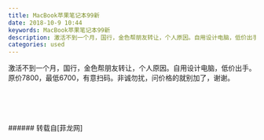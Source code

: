 ```yaml
---
title: MacBook苹果笔记本99新
date: 2018-10-9 10:44
keywords: MacBook苹果笔记本99新
description: 激活不到一个月，国行，金色帮朋友转让，个人原因。自用设计电脑，低价出手。原价7800，最低6700，有意扫码。非诚勿扰，问价格的就别加了，谢谢。
categories: used
---
```

<td class="t_f" id="postmessage_1979328">

激活不到一个月，国行，金色帮朋友转让，个人原因。自用设计电脑，低价出手。原价7800，最低6700，有意扫码。非诚勿扰，问价格的就别加了，谢谢。<br/>
<img alt="" border="0" class="zoom" data-cf-modified-3db5f4f4ac7b6290a326189f-="" file="http://www.flw.ph/data/appbyme/upload/image/201810/09/uzUoKtNwEjf2.jpg" id="aimg_b30B5" lazyloadthumb="1" onclick="" onmouseover="" src="http://www.flw.ph/data/appbyme/upload/image/201810/09/uzUoKtNwEjf2.jpg"/><br/>
<br/>
<img alt="" border="0" class="zoom" data-cf-modified-3db5f4f4ac7b6290a326189f-="" file="http://www.flw.ph/data/appbyme/upload/image/201810/09/oXqr0Z2bXjJx.jpg" id="aimg_L1Ztb" lazyloadthumb="1" onclick="" onmouseover="" src="http://www.flw.ph/data/appbyme/upload/image/201810/09/oXqr0Z2bXjJx.jpg"/><br/>
<br/>
<img alt="" border="0" class="zoom" data-cf-modified-3db5f4f4ac7b6290a326189f-="" file="http://www.flw.ph/data/appbyme/upload/image/201810/09/IrFsoGg83J1h.jpg" id="aimg_N3oQ2" lazyloadthumb="1" onclick="" onmouseover="" src="http://www.flw.ph/data/appbyme/upload/image/201810/09/IrFsoGg83J1h.jpg"/><br/>
<br/>
<img alt="" border="0" class="zoom" data-cf-modified-3db5f4f4ac7b6290a326189f-="" file="http://www.flw.ph/data/appbyme/upload/image/201810/09/DylgJGQNZGDk.jpg" id="aimg_sRjrZ" lazyloadthumb="1" onclick="" onmouseover="" src="http://www.flw.ph/data/appbyme/upload/image/201810/09/DylgJGQNZGDk.jpg"/><br/>
<br/>
</td>
###### 转载自[菲龙网]